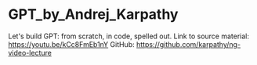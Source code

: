 # GPT_by_Andrej_Karpathy
Let's build GPT: from scratch, in code, spelled out.
Link to source material: https://youtu.be/kCc8FmEb1nY
GitHub: https://github.com/karpathy/ng-video-lecture
